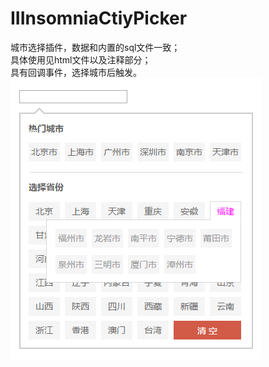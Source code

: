 # IIInsomniaCtiyPicker
城市选择插件，数据和内置的sql文件一致；<br/>
具体使用见html文件以及注释部分；<br/>
具有回调事件，选择城市后触发。
![image](https://github.com/IIInsomnia/IIInsomniaCtiyPicker/raw/master/view.png)
